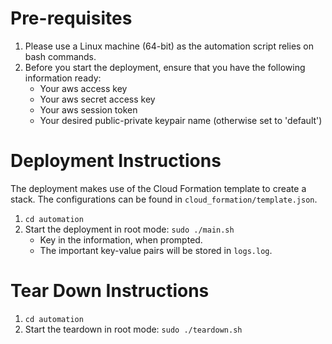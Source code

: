 # Pre-requisites

1. Please use a Linux machine (64-bit) as the automation script relies on bash commands.
2. Before you start the deployment, ensure that you have the following information ready:
   - Your aws access key
   - Your aws secret access key
   - Your aws session token
   - Your desired public-private keypair name (otherwise set to 'default')

# Deployment Instructions

The deployment makes use of the Cloud Formation template to create a stack. The configurations can be found in `cloud_formation/template.json`.

1. `cd automation`
2. Start the deployment in root mode: `sudo ./main.sh`
   - Key in the information, when prompted.
   - The important key-value pairs will be stored in `logs.log`.

# Tear Down Instructions

1. `cd automation`
2. Start the teardown in root mode: `sudo ./teardown.sh`
